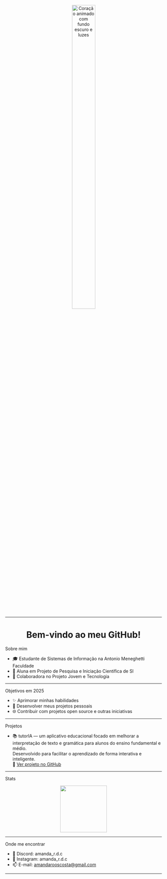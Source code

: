 <p align="center">
  <img src="https://media.giphy.com/media/du3J3cXyzhj75IOgvA/giphy.gif" style="width:50%; max-width:150px;" alt="Coração animado com fundo escuro e luzes" />
</p>

---

<h1 align="center"> Bem-vindo ao meu GitHub! </h1>


Sobre mim

- 🎓 Estudante de Sistemas de Informação na Antonio Meneghetti Faculdade
- 🔬 Aluna em Projeto de Pesquisa e Iniciação Científica de SI
- 🤝 Colaboradora no Projeto Jovem e Tecnologia 

---

Objetivos em 2025

- ✨ Aprimorar minhas habilidades
- 📲 Desenvolver meus projetos pessoais
- 🌐 Contribuir com projetos open source e outras iniciativas

---

Projetos

- 📚 tutorIA — um aplicativo educacional focado em melhorar a interpretação de texto e gramática para alunos do ensino fundamental e médio.  
  Desenvolvido para facilitar o aprendizado de forma interativa e inteligente.  
  🔗 [Ver projeto no GitHub](https://github.com/006amanda/tutoria)

---

Stats

<div align="center">
  <img src="https://github-readme-stats.vercel.app/api?username=006amanda&show_icons=true&theme=tokyonight" height="150"/>
</div>

---

Onde me encontrar

- 💬 Discord: amanda_r.d.c
- 📱 Instagram: amanda_r.d.c
- 📫 E-mail: amandarooscosta@gmail.com

---


